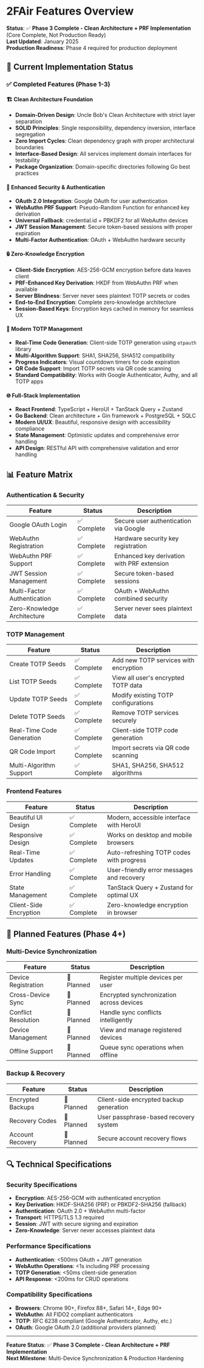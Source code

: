 # 2FAir Features Overview

**Status**: ✅ **Phase 3 Complete - Clean Architecture + PRF Implementation** (Core Complete, Not Production Ready)  
**Last Updated**: January 2025  
**Production Readiness**: Phase 4 required for production deployment

## 🎯 Current Implementation Status

### ✅ Completed Features (Phase 1-3)

#### 🏗️ Clean Architecture Foundation
- **Domain-Driven Design**: Uncle Bob's Clean Architecture with strict layer separation
- **SOLID Principles**: Single responsibility, dependency inversion, interface segregation
- **Zero Import Cycles**: Clean dependency graph with proper architectural boundaries
- **Interface-Based Design**: All services implement domain interfaces for testability
- **Package Organization**: Domain-specific directories following Go best practices

#### 🔐 Enhanced Security & Authentication
- **OAuth 2.0 Integration**: Google OAuth for user authentication
- **WebAuthn PRF Support**: Pseudo-Random Function for enhanced key derivation
- **Universal Fallback**: credential.id + PBKDF2 for all WebAuthn devices
- **JWT Session Management**: Secure token-based sessions with proper expiration
- **Multi-Factor Authentication**: OAuth + WebAuthn hardware security

#### 🔒 Zero-Knowledge Encryption
- **Client-Side Encryption**: AES-256-GCM encryption before data leaves client
- **PRF-Enhanced Key Derivation**: HKDF from WebAuthn PRF when available
- **Server Blindness**: Server never sees plaintext TOTP secrets or codes
- **End-to-End Encryption**: Complete zero-knowledge architecture
- **Session-Based Keys**: Encryption keys cached in memory for seamless UX

#### 📱 Modern TOTP Management
- **Real-Time Code Generation**: Client-side TOTP generation using `otpauth` library
- **Multi-Algorithm Support**: SHA1, SHA256, SHA512 compatibility
- **Progress Indicators**: Visual countdown timers for code expiration
- **QR Code Support**: Import TOTP secrets via QR code scanning
- **Standard Compatibility**: Works with Google Authenticator, Authy, and all TOTP apps

#### 🌐 Full-Stack Implementation
- **React Frontend**: TypeScript + HeroUI + TanStack Query + Zustand
- **Go Backend**: Clean architecture + Gin framework + PostgreSQL + SQLC
- **Modern UI/UX**: Beautiful, responsive design with accessibility compliance
- **State Management**: Optimistic updates and comprehensive error handling
- **API Design**: RESTful API with comprehensive validation and error handling

## 📊 Feature Matrix

### Authentication & Security
| Feature | Status | Description |
|---------|--------|-------------|
| Google OAuth Login | ✅ Complete | Secure user authentication via Google |
| WebAuthn Registration | ✅ Complete | Hardware security key registration |
| WebAuthn PRF Support | ✅ Complete | Enhanced key derivation with PRF extension |
| JWT Session Management | ✅ Complete | Secure token-based sessions |
| Multi-Factor Authentication | ✅ Complete | OAuth + WebAuthn combined security |
| Zero-Knowledge Architecture | ✅ Complete | Server never sees plaintext data |

### TOTP Management
| Feature | Status | Description |
|---------|--------|-------------|
| Create TOTP Seeds | ✅ Complete | Add new TOTP services with encryption |
| List TOTP Seeds | ✅ Complete | View all user's encrypted TOTP data |
| Update TOTP Seeds | ✅ Complete | Modify existing TOTP configurations |
| Delete TOTP Seeds | ✅ Complete | Remove TOTP services securely |
| Real-Time Code Generation | ✅ Complete | Client-side TOTP code generation |
| QR Code Import | ✅ Complete | Import secrets via QR code scanning |
| Multi-Algorithm Support | ✅ Complete | SHA1, SHA256, SHA512 algorithms |

### Frontend Features
| Feature | Status | Description |
|---------|--------|-------------|
| Beautiful UI Design | ✅ Complete | Modern, accessible interface with HeroUI |
| Responsive Design | ✅ Complete | Works on desktop and mobile browsers |
| Real-Time Updates | ✅ Complete | Auto-refreshing TOTP codes with progress |
| Error Handling | ✅ Complete | User-friendly error messages and recovery |
| State Management | ✅ Complete | TanStack Query + Zustand for optimal UX |
| Client-Side Encryption | ✅ Complete | Zero-knowledge encryption in browser |

## 🚧 Planned Features (Phase 4+)

### Multi-Device Synchronization
| Feature | Status | Description |
|---------|--------|-------------|
| Device Registration | 🔄 Planned | Register multiple devices per user |
| Cross-Device Sync | 🔄 Planned | Encrypted synchronization across devices |
| Conflict Resolution | 🔄 Planned | Handle sync conflicts intelligently |
| Device Management | 🔄 Planned | View and manage registered devices |
| Offline Support | 🔄 Planned | Queue sync operations when offline |

### Backup & Recovery
| Feature | Status | Description |
|---------|--------|-------------|
| Encrypted Backups | 🔄 Planned | Client-side encrypted backup generation |
| Recovery Codes | 🔄 Planned | User passphrase-based recovery system |
| Account Recovery | 🔄 Planned | Secure account recovery flows |

## 🔍 Technical Specifications

### Security Specifications
- **Encryption**: AES-256-GCM with authenticated encryption
- **Key Derivation**: HKDF-SHA256 (PRF) or PBKDF2-SHA256 (fallback)
- **Authentication**: OAuth 2.0 + WebAuthn multi-factor
- **Transport**: HTTPS/TLS 1.3 required
- **Session**: JWT with secure signing and expiration
- **Zero-Knowledge**: Server never accesses plaintext data

### Performance Specifications
- **Authentication**: <500ms OAuth + JWT generation
- **WebAuthn Operations**: <1s including PRF processing
- **TOTP Generation**: <50ms client-side generation
- **API Response**: <200ms for CRUD operations

### Compatibility Specifications
- **Browsers**: Chrome 90+, Firefox 88+, Safari 14+, Edge 90+
- **WebAuthn**: All FIDO2 compliant authenticators
- **TOTP**: RFC 6238 compliant (Google Authenticator, Authy, etc.)
- **OAuth**: Google OAuth 2.0 (additional providers planned)

---

**Feature Status**: ✅ **Phase 3 Complete - Clean Architecture + PRF Implementation**  
**Next Milestone**: Multi-Device Synchronization & Production Hardening
